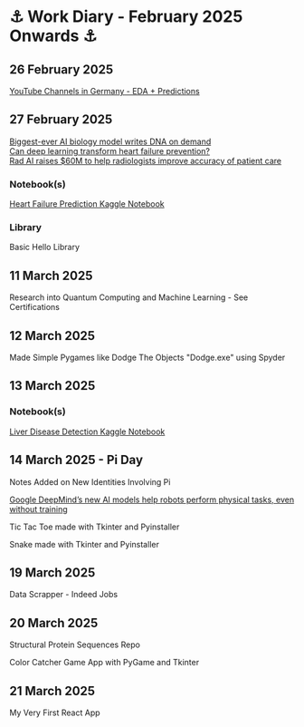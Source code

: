 # ⚓ Work Diary - February 2025 Onwards ⚓

## 26 February 2025

<a href="https://www.kaggle.com/code/jmashfaque/youtube-channels-in-germany-eda-predictions">YouTube Channels in Germany - EDA + Predictions</a>  <br>

## 27 February 2025


<a href="https://www.nature.com/articles/d41586-025-00531-3?utm_campaign=Artificial%2BIntelligence%2BWeekly&utm_medium=web&utm_source=Artificial_Intelligence_Weekly_426">Biggest-ever AI biology model writes DNA on demand</a>  <br>
<a href="https://news.mit.edu/2025/can-deep-learning-transform-heart-failure-prevention-0210?utm_campaign=Artificial%2BIntelligence%2BWeekly&utm_medium=web&utm_source=Artificial_Intelligence_Weekly_425">Can deep learning transform heart failure prevention?</a> <br>
<a href="https://siliconangle.com/2025/01/30/rad-ai-raises-60m-help-radiologists-improve-accuracy-patient-care/?utm_campaign=Artificial%2BIntelligence%2BWeekly&utm_medium=web&utm_source=Artificial_Intelligence_Weekly_423">Rad AI raises $60M to help radiologists improve accuracy of patient care</a> 

### Notebook(s)
<a href="https://www.kaggle.com/code/jmashfaque/heart-failure-prediction"> Heart Failure Prediction Kaggle Notebook </a> 

### Library
Basic Hello Library

## 11 March 2025
Research into Quantum Computing and Machine Learning - See Certifications

## 12 March 2025
Made Simple Pygames like Dodge The Objects "Dodge.exe" using Spyder

## 13 March 2025
### Notebook(s)
<a href="https://www.kaggle.com/code/jmashfaque/liver-disease-detection-ml-algorithms?scriptVersionId=227393654"> Liver Disease Detection Kaggle Notebook </a> 

## 14 March 2025 - Pi Day
Notes Added on New Identities Involving Pi

<a href="https://www.theverge.com/news/628021/google-deepmind-gemini-robotics-ai-models?utm_campaign=Artificial%2BIntelligence%2BWeekly&utm_medium=web&utm_source=Artificial_Intelligence_Weekly_429">Google DeepMind’s new AI models help robots perform physical tasks, even without training</a>  <br>

Tic Tac Toe made with Tkinter and Pyinstaller

Snake made with Tkinter and Pyinstaller

## 19 March 2025
Data Scrapper - Indeed Jobs

## 20 March 2025

Structural Protein Sequences Repo

Color Catcher Game App with PyGame and Tkinter

## 21 March 2025

My Very First React App
